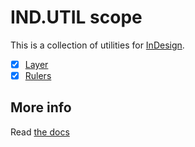 # IND.UTIL scope

This is a collection of utilities for [InDesign](https://en.wikipedia.org/wiki/Adobe_InDesign).

  - [x] [Layer](layer)
  - [x] [Rulers](rulers)

## More info

Read [the docs](../../docs/README.md)
